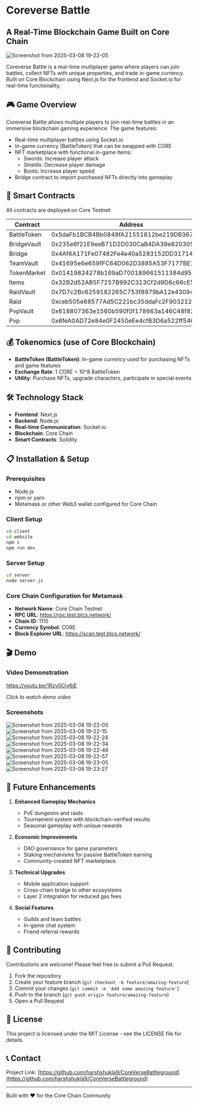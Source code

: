 # Coreverse Battle

## A Real-Time Blockchain Game Built on Core Chain

![Screenshot from 2025-03-08 19-22-05](https://github.com/user-attachments/assets/cdd4fdf2-fbaa-4df8-8aed-976a65a72a18)

Coreverse Battle is a real-time multiplayer game where players can join battles, collect NFTs with unique properties, and trade in-game currency. Built on Core Blockchain using Next.js for the frontend and Socket.io for real-time functionality.

## 🎮 Game Overview

Coreverse Battle allows multiple players to join real-time battles in an immersive blockchain gaming experience. The game features:

- Real-time multiplayer battles using Socket.io
- In-game currency (BattleToken) that can be swapped with CORE
- NFT marketplace with functional in-game items:
  - Swords: Increase player attack
  - Shields: Decrease player damage
  - Boots: Increase player speed
- Bridge contract to import purchased NFTs directly into gameplay

## 🔗 Smart Contracts

All contracts are deployed on Core Testnet:

| Contract | Address |
|----------|---------|
| BattleToken | 0x5daFb1BCB4Bb0849fA21551812be219DB3676F63 |
| BridgeVault | 0x235e6f21E9eeB71D2D030CaB4DA39e820305b882 |
| Bridge | 0x4Af6A171Fe07482Fe4e40a5283152DD317148303 |
| TeamVault | 0x41695e6e659fFC64D062D3885A53F7177BE1185a |
| TokenMarket | 0x01419824278b169aD700189661511384d950A79A |
| Items | 0x32B2d52AB5F7257B992C313Cf2d9D6c66cE5f6a4 |
| RaidVault | 0x7D7c2Bc6259182265C753f8979bA12e430941007 |
| Raid | 0xceb505e68577Ad5C221bc35ddaFc2F903212B706 |
| PvpVault | 0x618807363e1560b590f0f178663a146C48f82a48 |
| Pvp | 0x6feA0AD72e84e0F2450eEe4cfB3D6a522ff54602 |

## 💰 Tokenomics (use of Core Blockchain)

- **BattleToken (BattleToken)**: In-game currency used for purchasing NFTs and game features
- **Exchange Rate**: 1 CORE = 10^8 BattleToken
- **Utility**: Purchase NFTs, upgrade characters, participate in special events

## 🛠️ Technology Stack

- **Frontend**: Next.js
- **Backend**: Node.js
- **Real-time Communication**: Socket.io
- **Blockchain**: Core Chain
- **Smart Contracts**: Solidity

## 📋 Installation & Setup

### Prerequisites
- Node.js
- npm or yarn
- Metamask or other Web3 wallet configured for Core Chain

### Client Setup
```bash
cd client
cd website
npm i
npm run dev
```

### Server Setup
```bash
cd server
node server.js
```

### Core Chain Configuration for Metamask
- **Network Name**: Core Chain Testnet
- **RPC URL**: https://rpc.test.btcs.network/
- **Chain ID**: 1115
- **Currency Symbol**: CORE
- **Block Explorer URL**: https://scan.test.btcs.network/

## 🎬 Demo

### Video Demonstration

https://youtu.be/1Rzv0Civ6jE

*Click to watch demo video*

### Screenshots

![Screenshot from 2025-03-08 19-22-05](https://github.com/user-attachments/assets/e482e864-1011-4c23-929d-8ee9f46f2989)
![Screenshot from 2025-03-08 19-22-15](https://github.com/user-attachments/assets/d5ae5c63-bfff-4722-a4e9-3417e22071a0)
![Screenshot from 2025-03-08 19-22-24](https://github.com/user-attachments/assets/26014aef-7aa2-4f5f-ba3e-2c620f899baa)
![Screenshot from 2025-03-08 19-22-34](https://github.com/user-attachments/assets/aa7af07b-3f21-4a3f-86e0-ed4c79d05cf8)
![Screenshot from 2025-03-08 19-22-46](https://github.com/user-attachments/assets/2c9fe3bf-1a8d-4eed-a1ff-6bcfaf503376)
![Screenshot from 2025-03-08 19-22-57](https://github.com/user-attachments/assets/134e7735-a732-4fd1-ba03-8f9857691228)
![Screenshot from 2025-03-08 19-23-05](https://github.com/user-attachments/assets/77f7afd4-0325-49dc-a8d1-2053bfad9cf0)
![Screenshot from 2025-03-08 19-23-27](https://github.com/user-attachments/assets/14f3c905-a69b-404f-82a6-5f98bf1c89b2)

## 🚀 Future Enhancements

1. **Enhanced Gameplay Mechanics**
   - PvE dungeons and raids
   - Tournament system with blockchain-verified results
   - Seasonal gameplay with unique rewards

2. **Economic Improvements**
   - DAO governance for game parameters
   - Staking mechanisms for passive BattleToken earning
   - Community-created NFT marketplace

3. **Technical Upgrades**
   - Mobile application support
   - Cross-chain bridge to other ecosystems
   - Layer 2 integration for reduced gas fees

4. **Social Features**
   - Guilds and team battles
   - In-game chat system
   - Friend referral rewards

## 🤝 Contributing

Contributions are welcome! Please feel free to submit a Pull Request.

1. Fork the repository
2. Create your feature branch (`git checkout -b feature/amazing-feature`)
3. Commit your changes (`git commit -m 'Add some amazing feature'`)
4. Push to the branch (`git push origin feature/amazing-feature`)
5. Open a Pull Request

## 📝 License

This project is licensed under the MIT License - see the LICENSE file for details.

## 📞 Contact

Project Link: [https://github.com/harshshukla9/CoreVerseBattleground](https://github.com/harshshukla9/CoreVerseBattleground)

---

Built with ❤️ for the Core Chain Community
